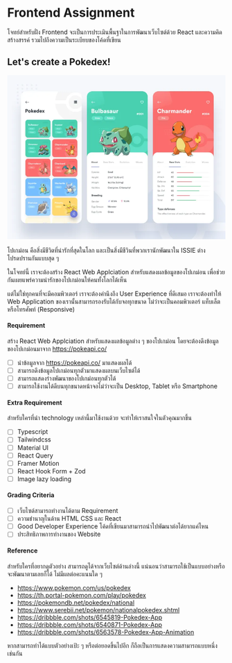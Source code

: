 # Frontend Assignment

โจทย์สำหรับฝั่ง Frontend จะเป็นการประเมินพื้นฐาในการพัฒนาเว็บไซต์ด้วย React และความคิดสร้างสรรค์ รวมไปถึงความเป็นระเบียบของโค้ดที่เขียน

## Let's create a Pokedex!

![alt text](./images/pokedex.webp)

โปเกม่อน คือสิ่งมีชีวิตที่น่ารักที่สุดในโลก และเป็นสิ่งมีชีวินที่พวกเรานักพัฒนาใน ISSIE ต่างโปรดปรานกันแบบสุด ๆ

ในโจทย์นี้ เราจะต้องสร้าง React Web Applciation สำหรับแสดงผลข้อมูลของโปเกม่อน เพื่อช่วยกันเผยแพร่ความน่ารักของโปเกม่อนให้คนทั้งโลกได้เห็น

แต่ไม่ใช่ทุกคนที่จะมีคอมพิวเตอร์ เราจะต้องคำนึงถึง User Experience ที่ดีเสมอ เราจะต้องทำให้ Web Application ของเรานั้นสามารถรองรับได้กับจอทุกขนาด ไม่ว่าจะเป็นคอมพิวเตอร์ แท็บเล็ต หรือโทรศัพท์ (Responsive)

#### Requirement

สร้าง​ React Web Applciation สำหรับแสดงผลข้อมูลต่าง ๆ ของโปเกม่อน โดยจะต้องดึงข้อมูลของโปเกม่อนมาจาก https://pokeapi.co/

- [ ] นำข้อมูลจาก https://pokeapi.co/ มาแสดงผลได้
- [ ] สามารถดึงข้อมูลโปเกม่อนทุกตัวมาแสดงผลบนเว็บไซต์ได้
- [ ] สามารถแสดงร่างพัฒนาของโปเกม่อนทุกตัวได้
- [ ] สามารถใช้งานได้ดีบนทุกขนาดหน้าจอไม่ว่าจะเป็น Desktop, Tablet หรือ Smartphone

#### Extra Requirement

สำหรับใครที่นำ technology เหล่านี้มาใช้งานด้วย จะทำให้เราสนใจในตัวคุณมากขึ้น

- [ ] Typescript
- [ ] Tailwindcss
- [ ] Material UI
- [ ] React Query
- [ ] Framer Motion
- [ ] React Hook Form + Zod
- [ ] Image lazy loading

#### Grading Criteria

- [ ] เว็บไซต์สามารถทำงานได้ตาม Requirement
- [ ] ความชำนาญในด้าน HTML CSS และ React
- [ ] Good Developer Experience โค้ดที่เขียนมาสามารถนำไปพัฒนาต่อได้ยากแค่ไหน
- [ ] ประสิทธิภาพการทำงานของ Website

#### Reference

สำหรับใครที่อยากดูตัวอย่าง สามารถดูได้จากเว็บไซต์ด้านล่างนี้ แน่นอนว่าสามารถใช้เป็นแบบอย่างหรือจะพัฒนาตามเลยก็ได้ ไม่มีผลต่อคะแนนใด ๆ

- https://www.pokemon.com/us/pokedex
- https://th.portal-pokemon.com/play/pokedex
- https://pokemondb.net/pokedex/national
- https://www.serebii.net/pokemon/nationalpokedex.shtml
- https://dribbble.com/shots/6545819-Pokedex-App
- https://dribbble.com/shots/6540871-Pokedex-App
- https://dribbble.com/shots/6563578-Pokedex-App-Animation

หากสามารถทำได้แบบตัวอย่างเป้ะ ๆ หรือต่อยอดขึ้นไปอีก ก็ถือเป็นการแสดงความสามารถแบบหนึ่งเช่นกัน
